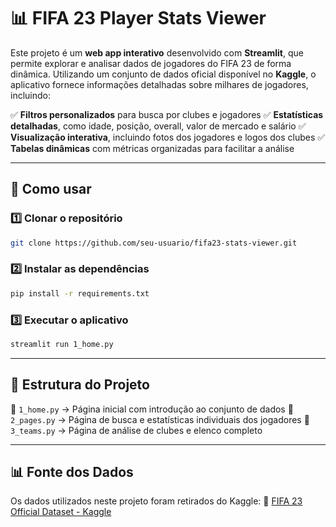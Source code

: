# 📊 FIFA 23 Player Stats Viewer

Este projeto é um **web app interativo** desenvolvido com **Streamlit**, que permite explorar e analisar dados de jogadores do FIFA 23 de forma dinâmica. Utilizando um conjunto de dados oficial disponível no **Kaggle**, o aplicativo fornece informações detalhadas sobre milhares de jogadores, incluindo:

✅ **Filtros personalizados** para busca por clubes e jogadores
✅ **Estatísticas detalhadas**, como idade, posição, overall, valor de mercado e salário
✅ **Visualização interativa**, incluindo fotos dos jogadores e logos dos clubes
✅ **Tabelas dinâmicas** com métricas organizadas para facilitar a análise

---

## 🚀 Como usar

### 1️⃣ Clonar o repositório

```bash
git clone https://github.com/seu-usuario/fifa23-stats-viewer.git
```

### 2️⃣ Instalar as dependências

```bash
pip install -r requirements.txt
```

### 3️⃣ Executar o aplicativo

```bash
streamlit run 1_home.py
```

---

## 📂 Estrutura do Projeto

📌 `1_home.py` → Página inicial com introdução ao conjunto de dados
📌 `2_pages.py` → Página de busca e estatísticas individuais dos jogadores
📌 `3_teams.py` → Página de análise de clubes e elenco completo

---

## 📊 Fonte dos Dados

Os dados utilizados neste projeto foram retirados do Kaggle:
🔗 [FIFA 23 Official Dataset - Kaggle](https://www.kaggle.com/datasets/kevwesophia/fifa23-official-datasetclean-data)
